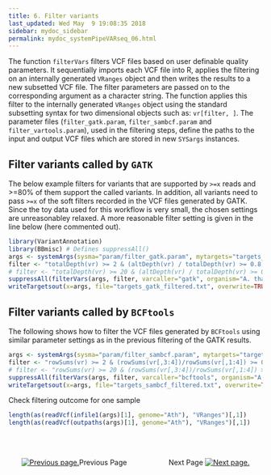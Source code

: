 ```yaml
---
title: 6. Filter variants
last_updated: Wed May  9 19:08:35 2018
sidebar: mydoc_sidebar
permalink: mydoc_systemPipeVARseq_06.html
---
```


The function `filterVars` filters VCF files based on user definable
quality parameters. It sequentially imports each VCF file into R, applies the
filtering on an internally generated `VRanges` object and then writes
the results to a new subsetted VCF file. The filter parameters are passed on to
the corresponding argument as a character string. The function applies this
filter to the internally generated `VRanges` object using the standard
subsetting syntax for two dimensional objects such as: `vr[filter, ]`.
The parameter files (`filter_gatk.param`, `filter_sambcf.param` and 
`filter_vartools.param`), used in the filtering steps, define the paths to 
the input and output VCF files which are stored in new `SYSargs` instances.  


## Filter variants called by `GATK` 

The below example filters for variants that are supported by `>=x`
reads and >=80% of them support the called variants. In addition, all
variants need to pass `>=x` of the soft filters recorded in the VCF
files generated by GATK. Since the toy data used for this workflow is
very small, the chosen settings are unreasonabley relaxed. A more
reasonable filter setting is given in the line below (here commented
out).


```r
library(VariantAnnotation)
library(BBmisc) # Defines suppressAll()
args <- systemArgs(sysma="param/filter_gatk.param", mytargets="targets_gatk.txt")[1:4]
filter <- "totalDepth(vr) >= 2 & (altDepth(vr) / totalDepth(vr) >= 0.8) & rowSums(softFilterMatrix(vr))>=1"
# filter <- "totalDepth(vr) >= 20 & (altDepth(vr) / totalDepth(vr) >= 0.8) & rowSums(softFilterMatrix(vr))==6"
suppressAll(filterVars(args, filter, varcaller="gatk", organism="A. thaliana"))
writeTargetsout(x=args, file="targets_gatk_filtered.txt", overwrite=TRUE)
```

## Filter variants called by `BCFtools`  

The following shows how to filter the VCF files generated by `BCFtools` using
similar parameter settings as in the previous filtering of the GATK
results.


```r
args <- systemArgs(sysma="param/filter_sambcf.param", mytargets="targets_sambcf.txt")[1:4]
filter <- "rowSums(vr) >= 2 & (rowSums(vr[,3:4])/rowSums(vr[,1:4]) >= 0.8)"
# filter <- "rowSums(vr) >= 20 & (rowSums(vr[,3:4])/rowSums(vr[,1:4]) >= 0.8)"
suppressAll(filterVars(args, filter, varcaller="bcftools", organism="A. thaliana"))
writeTargetsout(x=args, file="targets_sambcf_filtered.txt", overwrite=TRUE)
```

Check filtering outcome for one sample

```r
length(as(readVcf(infile1(args)[1], genome="Ath"), "VRanges")[,1])
length(as(readVcf(outpaths(args)[1], genome="Ath"), "VRanges")[,1])
```

<br><br><center><a href="mydoc_systemPipeVARseq_05.html"><img src="images/left_arrow.png" alt="Previous page."></a>Previous Page &nbsp; &nbsp; &nbsp; &nbsp; &nbsp; &nbsp; &nbsp; &nbsp; &nbsp; &nbsp; Next Page
<a href="mydoc_systemPipeVARseq_07.html"><img src="images/right_arrow.png" alt="Next page."></a></center>
